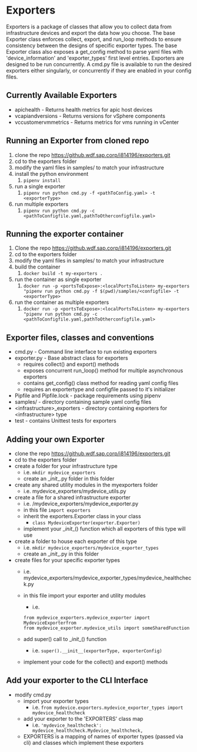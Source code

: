
Exporters
============

Exporters is a package of classes that allow you to collect data from infrastructure devices and export the data how you choose.  The base Exporter class enforces collect, export, and run_loop methods to ensure consistency between the designs of specific exporter types.  The base Exporter class also exposes a get_config method to parse yaml files with 'device_information' and 'exporter_types' first level entries.  Exporters are designed to be run concurrently.  A cmd.py file is available to run the desired exporters either singularly, or concurrently if they are enabled in your config files.

Currently Available Exporters
-----------
* apichealth - Returns health metrics for apic host devices
* vcapiandversions - Returns versions for vSphere components
* vccustomervmmetrics - Returns metrics for vms running in vCenter


Running an Exporter from cloned repo
------------
1. clone the repo https://github.wdf.sap.corp/i814196/exporters.git
2. cd to the exporters folder
3. modify the yaml files in samples/ to match your infrastructure
4. install the python environment
   1. ```pipenv install```
5. run a single exporter
   1. ```pipenv run python cmd.py -f <pathToConfig.yaml> -t <exporterType>```
6. run multiple exporters
   1. ```pipenv run python cmd.py -c <pathToConfigfile.yaml,pathToOtherconfigfile.yaml>```

Running the exporter container
------------
1. Clone the repo https://github.wdf.sap.corp/i814196/exporters.git
2. cd to the exporters folder
3. modify the yaml files in samples/ to match your infrastructure
3. build the container
   1. ```docker build -t my-exporters .```
4. run the container as single exporter
   1. ```docker run -p <portsToExpose>:<localPortsToListen> my-exporters "pipenv run python cmd.py -f $(pwd)/samples/<configfile> -t <exporterType>```
5. run the container as multiple exporters
   1.    ```docker run -p <portsToExpose>:<localPortsToListen> my-exporters "pipenv run python cmd.py -c <pathToConfigfile.yaml,pathToOtherconfigfile.yaml>```
  
Exporter files, classes and conventions
------------
* cmd.py - Command line interface to run existing exporters
* exporter.py - Base abstract class for exporters
   * requires collect() and export() methods
   * exposes concurrent run_loop() method for multiple asynchronous exporters
   * contains get_config() class method for reading yaml config files
   * requires an exportertype and configfile passed to it's initializer
* Pipfile and Pipfile.lock - package requirements using pipenv
* samples/ - directory containing sample yaml config files
* \<infrastructure>_exporters - directory containing exporters for \<infrastructure> type
* test - contains Unittest tests for exporters

Adding your own Exporter
------------
- clone the repo https://github.wdf.sap.corp/i814196/exporters.git
- cd to the exporters folder
- create a folder for your infrastructure type
   - i.e. ```mkdir mydevice_exporters```
   - create an \__init__.py folder in this folder
- create any shared utility modules in the myexporters folder
   - i.e. mydevice_exporters/mydevice_utils.py
- create a file for a shared infrastructure exporter
   - i.e. /mydevice_exporters/mydevice_exporter.py
   - in this file ```import exporters```
   - inherit the exporters.Exporter class in your class
      - ```class MydeviceExporter(exporter.Exporter)```
   - implement your \__init__() function which all exporters of this type will use
- create a folder to house each exporter of this type
   - i.e. ```mkdir mydevice_exporters/mydevice_exporter_types```
   - create an \__init__.py in this folder
- create files for your specific exporter types
   - i.e. mydevice_exporters/mydevice_exporter_types/mydevice_healthcheck.py
   - in this file import your exporter and utility modules
      - i.e.

      ```
      from mydevice_exporters.mydevice_exporter import MydeviceExporterfrom
      from mydevice_exporter.mydevice_utils import someSharedFunction
      ```
   - add super() call to \__init__() function
      - i.e. ```super().__init__(exporterType, exporterConfig)```
   - implement your code for the collect() and export() methods

Add your exporter to the CLI Interface
------------

- modify cmd.py
   - import your exporter types
     - i.e. ```from mydevice.exporters.mydevice_exporter_types import mydevice_healthcheck```
   - add your exporter to the 'EXPORTERS' class map
      - i.e. ```'mydevice_healthcheck': mydevice_healthcheck.Mydevice_healthcheck,```
   - EXPORTERS is a mapping of names of exporter types (passed via cli) and classes which implement these exporters
